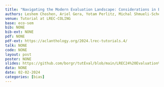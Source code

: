 ```yaml
---
title: "Navigating the Modern Evaluation Landscape: Considerations in Benchmarks and Frameworks for Large Language Models"
authors: Leshem Choshen, Ariel Gera, Yotam Perlitz, Michal Shmueli-Scheuer, <b>Gabriel Stanovsky</b>
venue: Tutorial at LREC-COLING
base: eco-sem
bib: NONE
bib-ext: NONE
pdf: NONE
pdf-ext: https://aclanthology.org/2024.lrec-tutorials.4/
talk: NONE
code: NONE
layout: post
poster: NONE
slides: https://github.com/borgr/tutEval/blob/main/LREC24%20Evaluation%20Tutorial.pdf
data: NONE
date: 02-02-2024
categories: [bias]
---
```

